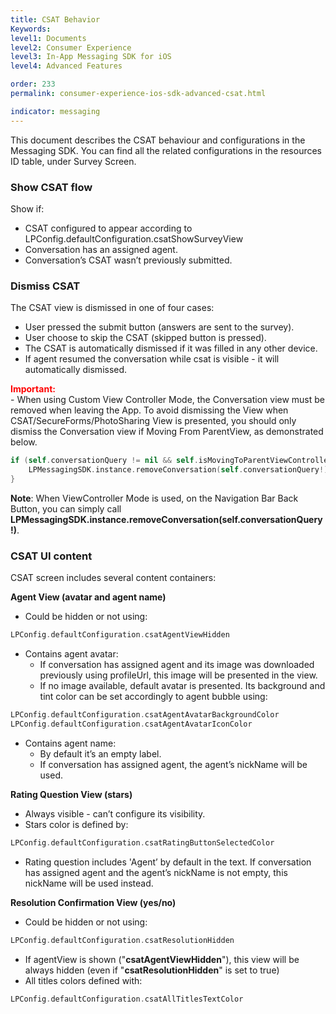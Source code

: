 ```yaml
---
title: CSAT Behavior
Keywords:
level1: Documents
level2: Consumer Experience
level3: In-App Messaging SDK for iOS
level4: Advanced Features

order: 233
permalink: consumer-experience-ios-sdk-advanced-csat.html

indicator: messaging
---
```


This document describes the CSAT behaviour and configurations in the Messaging SDK.
You can find all the related configurations in the resources ID table, under Survey Screen.

### Show CSAT flow

Show if:

- CSAT configured to appear according to LPConfig.defaultConfiguration.csatShowSurveyView
- Conversation has an assigned agent.
- Conversation’s CSAT wasn’t previously submitted.

### Dismiss CSAT

The CSAT view is dismissed in one of four cases: 

- User pressed the submit button (answers are sent to the survey).
- User choose to skip the CSAT (skipped button is pressed).
- The CSAT is automatically dismissed if it was filled in any other device.
- If agent resumed the conversation while csat is visible - it will automatically dismissed.

<div style="color:red;font-weight:bold;">
Important:
</div>
- When using Custom View Controller Mode, the Conversation view must be removed when leaving the App. To avoid dismissing the View when CSAT/SecureForms/PhotoSharing View is presented, you should only dismiss the Conversation view if Moving From ParentView, as demonstrated below.

```swift
if (self.conversationQuery != nil && self.isMovingToParentViewController){
    LPMessagingSDK.instance.removeConversation(self.conversationQuery!)
}
```

**Note**: When ViewController Mode is used, on the Navigation Bar Back Button, you can simply call **LPMessagingSDK.instance.removeConversation(self.conversationQuery!)**.

### CSAT UI content

CSAT screen includes several content containers:

**Agent View (avatar and agent name)**

- Could be hidden or not using:

```swift
LPConfig.defaultConfiguration.csatAgentViewHidden
```

- Contains agent avatar:
	- If conversation has assigned agent and its image was downloaded previously using profileUrl, this image will be presented in the view.
	- If no image available, default avatar is presented. Its background and tint color can be set accordingly to agent bubble using:

```swift
LPConfig.defaultConfiguration.csatAgentAvatarBackgroundColor
LPConfig.defaultConfiguration.csatAgentAvatarIconColor
```

- Contains agent name:
	- By default it’s an empty label.
	- If conversation has assigned agent, the agent’s nickName will be used.

**Rating Question View (stars)**

- Always visible - can’t configure its visibility. 
- Stars color is defined by:

```swift
LPConfig.defaultConfiguration.csatRatingButtonSelectedColor
```

- Rating question includes 'Agent’ by default in the text. If conversation has assigned agent and the agent’s nickName is not empty, this nickName will be used instead.

**Resolution Confirmation View (yes/no)**

- Could be hidden or not using:

```swift
LPConfig.defaultConfiguration.csatResolutionHidden
```

- If agentView is shown ("**csatAgentViewHidden**"), this view will be always hidden (even if "**csatResolutionHidden**" is set to true)
- All titles colors defined with:

```swift
LPConfig.defaultConfiguration.csatAllTitlesTextColor
```
